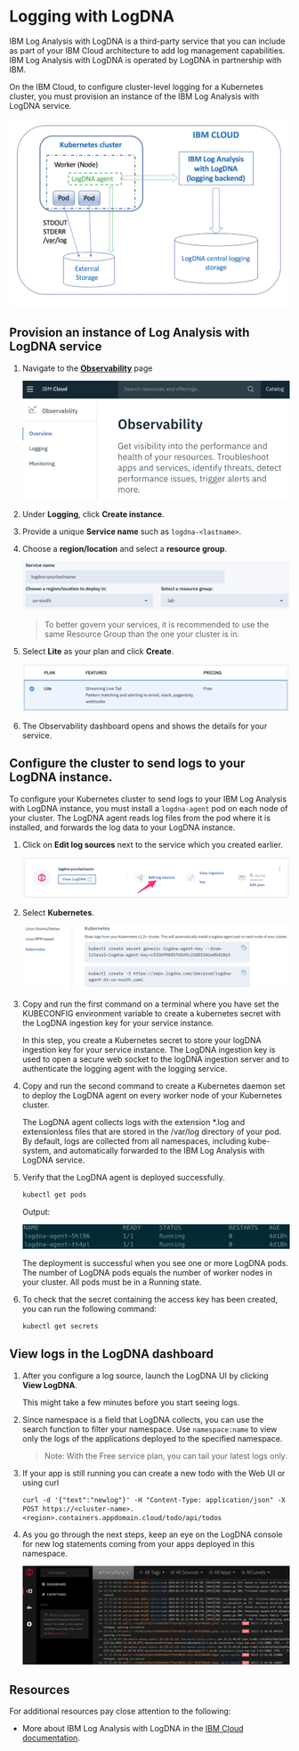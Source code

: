 # Logging with LogDNA

IBM Log Analysis with LogDNA is a third-party service that you can include as part of your IBM Cloud architecture to add log management capabilities. IBM Log Analysis with LogDNA is operated by LogDNA in partnership with IBM.

On the IBM Cloud, to configure cluster-level logging for a Kubernetes cluster, you must provision an instance of the IBM Log Analysis with LogDNA service.

![](./images/logdna-architecture.png)

## Provision an instance of Log Analysis with LogDNA service

1. Navigate to the [**Observability**](https://cloud.ibm.com/observe) page

    ![](./images/observe-landing.png)

1. Under **Logging**, click **Create instance**.

1. Provide a unique **Service name** such as `logdna-<lastname>`.

1. Choose a **region/location** and select a **resource group**.

    ![](./images/logging-creation.png)

    > To better govern your services, it is recommended to use the same Resource Group than the one your cluster is in.

1. Select **Lite** as your plan and click **Create**.

    ![](./images/logging-plan.png)

1. The Observability dashboard opens and shows the details for your service.

## Configure the cluster to send logs to your LogDNA instance.

To configure your Kubernetes cluster to send logs to your IBM Log Analysis with LogDNA instance, you must install a `logdna-agent` pod on each node of your cluster. The LogDNA agent reads log files from the pod where it is installed, and forwards the log data to your LogDNA instance.

1. Click on **Edit log sources** next to the service which you created earlier.

    ![](./images/logging-configure.png)

1. Select **Kubernetes**.

    ![](./images/logdna-agents.png)

1. Copy and run the first command on a terminal where you have set the KUBECONFIG environment variable to create a kubernetes secret with the LogDNA ingestion key for your service instance.

    In this step, you create a Kubernetes secret to store your logDNA ingestion key for your service instance. The LogDNA ingestion key is used to open a secure web socket to the logDNA ingestion server and to authenticate the logging agent with the logging service.

1. Copy and run the second command to create a Kubernetes daemon set to deploy the LogDNA agent on every worker node of your Kubernetes cluster.

    The LogDNA agent collects logs with the extension *.log and extensionless files that are stored in the /var/log directory of your pod. By default, logs are collected from all namespaces, including kube-system, and automatically forwarded to the IBM Log Analysis with LogDNA service.

1. Verify that the LogDNA agent is deployed successfully.
    ```sh
    kubectl get pods
    ```
    Output:

    ![](./images/logdna-agent-pods.png)

    The deployment is successful when you see one or more LogDNA pods. The number of LogDNA pods equals the number of worker nodes in your cluster. All pods must be in a Running state.

1. To check that the secret containing the access key has been created, you can run the following command:
    ```sh
    kubectl get secrets
    ```


## View logs in the LogDNA dashboard

1. After you configure a log source, launch the LogDNA UI by clicking **View LogDNA**.

     This might take a few minutes before you start seeing logs. 

1. Since namespace is a field that LogDNA collects, you can use the search function to filter your namespace. Use `namespace:name` to view only the logs of the applications deployed to the specified namespace.

    > Note: With the Free service plan, you can tail your latest logs only.

1. If your app is still running you can create a new todo with the Web UI or using curl
    ```
    curl -d '{"text":"newlog"}' -H "Content-Type: application/json" -X POST https://<cluster-name>.<region>.containers.appdomain.cloud/todo/api/todos
    ```

1. As you go through the next steps, keep an eye on the LogDNA console for new log statements coming from your apps deployed in this namespace.

    ![LogDNA dashboard](./images/logdna-console.png)

## Resources

For additional resources pay close attention to the following:

* More about IBM Log Analysis with LogDNA in the [IBM Cloud documentation](https://cloud.ibm.com/docs/services/Log-Analysis-with-LogDNA/index.html#getting-started).